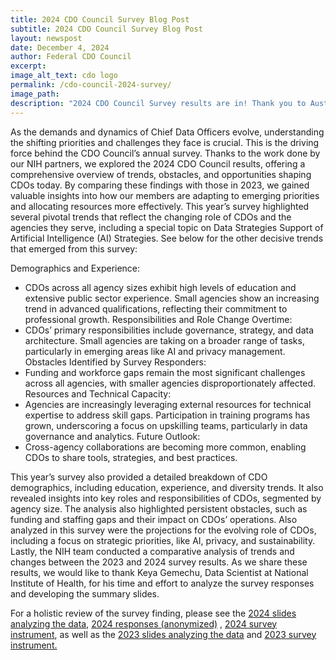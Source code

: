 ```yaml
---
title: 2024 CDO Council Survey Blog Post
subtitle: 2024 CDO Council Survey Blog Post
layout: newspost
date: December 4, 2024
author: Federal CDO Council
excerpt:
image_alt_text: cdo logo
permalink: /cdo-council-2024-survey/
image_path:
description: "2024 CDO Council Survey results are in! Thank you to Austin Bazydlo and Keya Gemechu of NIH’s Data Science and AI Application Branch for volunteering your expertise to analyze this year’s results! See more below."
---
```

As the demands and dynamics of Chief Data Officers evolve, understanding the shifting priorities and challenges they face is crucial. This is the driving force behind the CDO Council’s annual survey. Thanks to the work done by our NIH partners, we explored the 2024 CDO Council results, offering a comprehensive overview of trends, obstacles, and opportunities shaping CDOs today. By comparing these findings with those in 2023, we gained valuable insights into how our members are adapting to emerging priorities and allocating resources more effectively. This year’s survey highlighted several pivotal trends that reflect the changing role of CDOs and the agencies they serve, including a special topic on Data Strategies Support of Artificial Intelligence (AI) Strategies. See below for the other decisive trends that emerged from this survey:

Demographics and Experience:  
- CDOs across all agency sizes exhibit high levels of education and extensive public sector experience. Small agencies show an increasing trend in advanced qualifications, reflecting their commitment to professional growth.
Responsibilities and Role Change Overtime:  
- CDOs’ primary responsibilities include governance, strategy, and data architecture. Small agencies are taking on a broader range of tasks, particularly in emerging areas like AI and privacy management.
Obstacles Identified by Survey Responders:  
- Funding and workforce gaps remain the most significant challenges across all agencies, with smaller agencies disproportionately affected.
Resources and Technical Capacity:  
- Agencies are increasingly leveraging external resources for technical expertise to address skill gaps. Participation in training programs has grown, underscoring a focus on upskilling teams, particularly in data governance and analytics.
Future Outlook:  
- Cross-agency collaborations are becoming more common, enabling CDOs to share tools, strategies, and best practices.

This year’s survey also provided a detailed breakdown of CDO demographics, including education, experience, and diversity trends. It also revealed insights into key roles and responsibilities of CDOs, segmented by agency size. The analysis also highlighted persistent obstacles, such as funding and staffing gaps and their impact on CDOs’ operations. Also analyzed in this survey were the projections for the evolving role of CDOs, including a focus on strategic priorities, like AI, privacy, and sustainability. Lastly, the NIH team conducted a comparative analysis of trends and changes between the 2023 and 2024 survey results. As we share these results, we would like to thank Keya Gemechu, Data Scientist at National Institute of Health, for his time and effort to analyze the survey responses and developing the summary slides.

For a holistic review of the survey finding, please see the [2024 slides analyzing the data]({{site.baseurl}}/assets/documents/2024-CDO-Council-Survey-Results.pdf), [2024 responses (anonymized)]({{site.baseurl}}/assets/documents/2024-Responses-Anonymized.xlsx)
, [2024 survey instrument]({{site.baseurl}}/assets/documents/2024-survey-instrument.pdf), as well as the [2023 slides analyzing the data]({{site.baseurl}}/assets/documents/cdoc_final_10_26_2023.pdf) and [2023 survey instrument.]({{site.baseurl}}/assets/documents/CDO%20Survey-Summer%202023.pdf)


